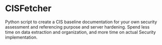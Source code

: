 # CISFetcher
Python script to create a CIS baseline documentation for your own security assessment and referencing purpose and server hardening. Spend less time on data extraction and organization, and more time on actual Security implementation.

